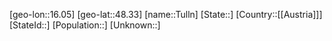 ﻿---
location: [48.33,16.05]
type: City
tags:
- geo/City


SpocWebEntityId: 35040
isDeleted: false
confidential: public

---
[geo-lon::16.05]
[geo-lat::48.33]
[name::Tulln]
[State::]
[Country::[[Austria]]]
[StateId::]
[Population::]
[Unknown::]

